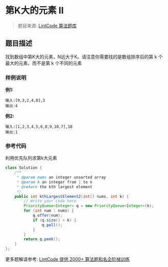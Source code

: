 # 第K大的元素 II
 > 题目来源: [LintCode 算法题库](https://www.lintcode.com/problem/kth-largest-element-ii/?utm_source=sc-github-wzz)
 ## 题目描述
 找到数组中第K大的元素，N远大于K。请注意你需要找的是数组排序后的第 k 个最大的元素，而不是第 k 个不同的元素
 ### 样例说明
 **例1:**
```
输入:[9,3,2,4,8],3
输出:4

```
**例2:**
```
输入:[1,2,3,4,5,6,8,9,10,7],10
输出:1

```

 ### 参考代码
 利用优先队列求第k大元素
```java
class Solution {
    /**
     * @param nums an integer unsorted array
     * @param k an integer from 1 to n
     * @return the kth largest element
     */
    public int kthLargestElement2(int[] nums, int k) {
        // Write your code here
        PriorityQueue<Integer> q = new PriorityQueue<Integer>(k);
        for (int num : nums) {
            q.offer(num);
            if (q.size() > k) {
                q.poll();
            }
        }
        return q.peek();
    }
};
```
 更多题解请参考: [LintCode 提供 2000+ 算法题和名企阶梯训练](https://www.lintcode.com/problem/?utm_source=sc-github-wzz)